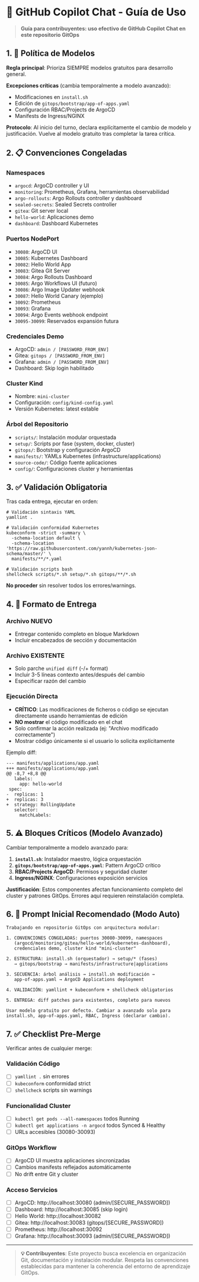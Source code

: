 # 🤖 GitHub Copilot Chat - Guía de Uso

> **Guía para contribuyentes: uso efectivo de GitHub Copilot Chat en este repositorio GitOps**

## 1. 🎯 Política de Modelos

**Regla principal**: Prioriza SIEMPRE modelos gratuitos para desarrollo general.

**Excepciones críticas** (cambia temporalmente a modelo avanzado):
- Modificaciones en `install.sh`
- Edición de `gitops/bootstrap/app-of-apps.yaml` 
- Configuración RBAC/Projects de ArgoCD
- Manifests de Ingress/NGINX

**Protocolo**: Al inicio del turno, declara explícitamente el cambio de modelo y justificación. Vuelve al modelo gratuito tras completar la tarea crítica.

## 2. 📋 Convenciones Congeladas

### Namespaces
- `argocd`: ArgoCD controller y UI
- `monitoring`: Prometheus, Grafana, herramientas observabilidad
- `argo-rollouts`: Argo Rollouts controller y dashboard
- `sealed-secrets`: Sealed Secrets controller
- `gitea`: Git server local
- `hello-world`: Aplicaciones demo
- `dashboard`: Dashboard Kubernetes

### Puertos NodePort
- `30080`: ArgoCD UI
- `30085`: Kubernetes Dashboard
- `30082`: Hello World App
- `30083`: Gitea Git Server
- `30084`: Argo Rollouts Dashboard
- `30085`: Argo Workflows UI (futuro)
- `30086`: Argo Image Updater webhook
- `30087`: Hello World Canary (ejemplo)
- `30092`: Prometheus
- `30093`: Grafana
- `30094`: Argo Events webhook endpoint
- `30095-30099`: Reservados expansión futura

### Credenciales Demo
- ArgoCD: `admin / [PASSWORD_FROM_ENV]`
- Gitea: `gitops / [PASSWORD_FROM_ENV]`
- Grafana: `admin / [PASSWORD_FROM_ENV]`
- Dashboard: Skip login habilitado

### Cluster Kind
- Nombre: `mini-cluster`
- Configuración: `config/kind-config.yaml`
- Versión Kubernetes: latest estable

### Árbol del Repositorio
- `scripts/`: Instalación modular orquestada
- `setup/`: Scripts por fase (system, docker, cluster)  
- `gitops/`: Bootstrap y configuración ArgoCD
- `manifests/`: YAMLs Kubernetes (infrastructure/applications)
- `source-code/`: Código fuente aplicaciones
- `config/`: Configuraciones cluster y herramientas

## 3. ✅ Validación Obligatoria

Tras cada entrega, ejecutar en orden:

```
# Validación sintaxis YAML
yamllint .

# Validación conformidad Kubernetes
kubeconform -strict -summary \
  -schema-location default \
  -schema-location 'https://raw.githubusercontent.com/yannh/kubernetes-json-schema/master/' \
  manifests/**/*.yaml

# Validación scripts bash
shellcheck scripts/*.sh setup/*.sh gitops/**/*.sh
```

**No proceder** sin resolver todos los errores/warnings.

## 4. 📄 Formato de Entrega

### Archivo NUEVO
- Entregar contenido completo en bloque Markdown
- Incluir encabezados de sección y documentación

### Archivo EXISTENTE  
- Solo parche `unified diff` (-/+ format)
- Incluir 3-5 líneas contexto antes/después del cambio
- Especificar razón del cambio

### Ejecución Directa
- **CRÍTICO**: Las modificaciones de ficheros o código se ejecutan directamente usando herramientas de edición
- **NO mostrar** el código modificado en el chat
- Solo confirmar la acción realizada (ej: "Archivo modificado correctamente")
- Mostrar código únicamente si el usuario lo solicita explícitamente

Ejemplo diff:
```
--- manifests/applications/app.yaml
+++ manifests/applications/app.yaml  
@@ -8,7 +8,8 @@
   labels:
     app: hello-world
 spec:
-  replicas: 1
+  replicas: 3
+  strategy: RollingUpdate
   selector:
     matchLabels:
```

## 5. ⚠️ Bloques Críticos (Modelo Avanzado)

Cambiar temporalmente a modelo avanzado para:

1. **`install.sh`**: Instalador maestro, lógica orquestación
2. **`gitops/bootstrap/app-of-apps.yaml`**: Pattern ArgoCD crítico  
3. **RBAC/Projects ArgoCD**: Permisos y seguridad cluster
4. **Ingress/NGINX**: Configuraciones exposición servicios

**Justificación**: Estos componentes afectan funcionamiento completo del cluster y patrones GitOps. Errores aquí requieren reinstalación completa.

## 6. 🚀 Prompt Inicial Recomendado (Modo Auto)

```
Trabajando en repositorio GitOps con arquitectura modular:

1. CONVENCIONES CONGELADAS: puertos 30080-30099, namespaces 
   (argocd/monitoring/gitea/hello-world/kubernetes-dashboard), 
   credenciales demo, cluster kind "mini-cluster"

2. ESTRUCTURA: install.sh (orquestador) → setup/* (fases) 
   → gitops/bootstrap → manifests/infrastructure|applications

3. SECUENCIA: árbol análisis → install.sh modificación → 
   app-of-apps.yaml → ArgoCD Applications deployment

4. VALIDACIÓN: yamllint + kubeconform + shellcheck obligatorios

5. ENTREGA: diff patches para existentes, completo para nuevos

Usar modelo gratuito por defecto. Cambiar a avanzado solo para 
install.sh, app-of-apps.yaml, RBAC, Ingress (declarar cambio).
```

## 7. ✅ Checklist Pre-Merge

Verificar antes de cualquier merge:

### Validación Código
- [ ] `yamllint .` sin errores
- [ ] `kubeconform` conformidad strict
- [ ] `shellcheck` scripts sin warnings

### Funcionalidad Cluster  
- [ ] `kubectl get pods --all-namespaces` todos Running
- [ ] `kubectl get applications -n argocd` todos Synced & Healthy
- [ ] URLs accesibles (30080-30093)

### GitOps Workflow
- [ ] ArgoCD UI muestra aplicaciones sincronizadas
- [ ] Cambios manifests reflejados automáticamente  
- [ ] No drift entre Git y cluster

### Acceso Servicios
- [ ] ArgoCD: http://localhost:30080 (admin/[SECURE_PASSWORD])
- [ ] Dashboard: http://localhost:30085 (skip login)
- [ ] Hello World: http://localhost:30082 
- [ ] Gitea: http://localhost:30083 (gitops/[SECURE_PASSWORD])
- [ ] Prometheus: http://localhost:30092
- [ ] Grafana: http://localhost:30093 (admin/[SECURE_PASSWORD])

---

> **💡 Contribuyentes**: Este proyecto busca excelencia en organización Git, documentación y instalación modular. Respeta las convenciones establecidas para mantener la coherencia del entorno de aprendizaje GitOps.